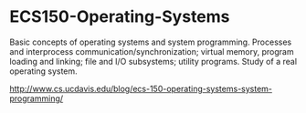 # ECS150-Operating-Systems

Basic concepts of operating systems and system programming. Processes and interprocess communication/synchronization; virtual memory, program loading and linking; file and I/O subsystems; utility programs. Study of a real operating system.

http://www.cs.ucdavis.edu/blog/ecs-150-operating-systems-system-programming/

